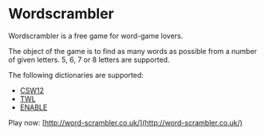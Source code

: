 # Wordscrambler

Wordscrambler is a free game for word-game lovers.

The object of the game is to find as many words as possible from a number of given letters. 5, 6, 7 or 8 letters are supported.

The following dictionaries are supported:

- [CSW12](http://scrabbleplayers.org/w/CSW12)
- [TWL](https://en.wikipedia.org/wiki/Official_Tournament_and_Club_Word_List)
- [ENABLE](http://www.wordplays.com/official-scrabble-word-lists/enable-word-list/)


Play now: [http://word-scrambler.co.uk/](http://word-scrambler.co.uk/)
